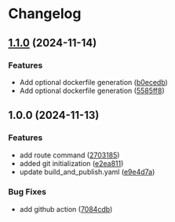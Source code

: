 # Changelog

## [1.1.0](https://github.com/guestDI/fastify-boilerplate/compare/v1.0.0...v1.1.0) (2024-11-14)


### Features

* Add optional dockerfile generation ([b0ecedb](https://github.com/guestDI/fastify-boilerplate/commit/b0ecedb28c69ea641f10cd682789718f17f1bcf1))
* Add optional dockerfile generation ([5585ff8](https://github.com/guestDI/fastify-boilerplate/commit/5585ff8a3978f3e780e71965c85db46120750183))

## 1.0.0 (2024-11-13)


### Features

* add route command ([2703185](https://github.com/guestDI/fastify-boilerplate/commit/270318530483552fcd45aed14e944567700c0d25))
* added git initialization ([e2ea811](https://github.com/guestDI/fastify-boilerplate/commit/e2ea81144a42ea6e3b5a49e44856c257a00ae94f))
* update build_and_publish.yaml ([e9e4d7a](https://github.com/guestDI/fastify-boilerplate/commit/e9e4d7a4c2e6681164dac43927f1eb90353d8a45))

### Bug Fixes

* add github action ([7084cdb](https://github.com/guestDI/fastify-boilerplate/commit/7084cdbb081f610af8b8812c27e9ce45273ac2da))
